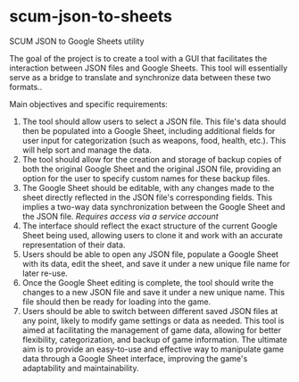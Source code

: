 # scum-json-to-sheets
SCUM JSON to Google Sheets utility 

The goal of the project is to create a tool with a GUI that facilitates the interaction between JSON files and Google Sheets. This tool will essentially serve as a bridge to translate and synchronize data between these two formats..

Main objectives and specific requirements:

1. The tool should allow users to select a JSON file. This file's data should then be populated into a Google Sheet, including additional fields for user input for categorization (such as weapons, food, health, etc.). This will help sort and manage the data.
2. The tool should allow for the creation and storage of backup copies of both the original Google Sheet and the original JSON file, providing an option for the user to specify custom names for these backup files.
3. The Google Sheet should be editable, with any changes made to the sheet directly reflected in the JSON file's corresponding fields. This implies a two-way data synchronization between the Google Sheet and the JSON file. *Requires access via a service account*
4. The interface should reflect the exact structure of the current Google Sheet being used, allowing users to clone it and work with an accurate representation of their data.
5. Users should be able to open any JSON file, populate a Google Sheet with its data, edit the sheet, and save it under a new unique file name for later re-use. 
6. Once the Google Sheet editing is complete, the tool should write the changes to a new JSON file and save it under a new unique name. This file should then be ready for loading into the game. 
7. Users should be able to switch between different saved JSON files at any point, likely to modify game settings or data as needed.
This tool is aimed at facilitating the management of game data, allowing for better flexibility, categorization, and backup of game information. 
 The ultimate aim is to provide an easy-to-use and effective way to manipulate game data through a Google Sheet interface, improving the game's adaptability and maintainability.

